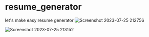 # resume_generator
let's make easy resume generator
![Screenshot 2023-07-25 212756](https://github.com/Bro-ok/resume_generator/assets/130089567/4d3a3eae-2d60-4733-88fc-fa3df0460208)


![Screenshot 2023-07-25 213152](https://github.com/Bro-ok/resume_generator/assets/130089567/a0a17a6c-b234-4401-90a6-f07da269fdc9)

